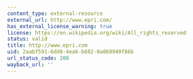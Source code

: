 ```yaml
---
content_type: external-resource
external_url: http://www.epri.com/
has_external_license_warning: true
license: https://en.wikipedia.org/wiki/All_rights_reserved
status: valid
title: http://www.epri.com
uid: 2aabf591-6dd8-4ea6-b682-0a060940f86b
url_status_code: 200
wayback_url: ''
---
```

